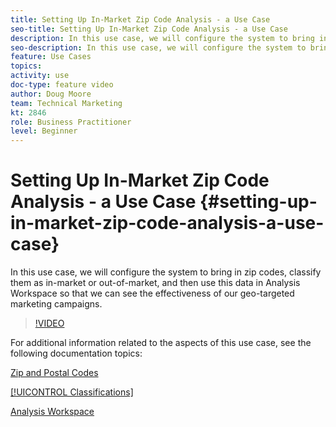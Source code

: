 ```yaml
---
title: Setting Up In-Market Zip Code Analysis - a Use Case
seo-title: Setting Up In-Market Zip Code Analysis - a Use Case
description: In this use case, we will configure the system to bring in zip codes, classify them as in-market or out-of-market, and then use this data in Analysis Workspace so that we can see the effectiveness of our geo-targeted marketing campaigns.
seo-description: In this use case, we will configure the system to bring in zip codes, classify them as in-market or out-of-market, and then use this data in Analysis Workspace so that we can see the effectiveness of our geo-targeted marketing campaigns.
feature: Use Cases
topics: 
activity: use
doc-type: feature video
author: Doug Moore
team: Technical Marketing
kt: 2846
role: Business Practitioner
level: Beginner
---
```


# Setting Up In-Market Zip Code Analysis - a Use Case {#setting-up-in-market-zip-code-analysis-a-use-case}

In this use case, we will configure the system to bring in zip codes, classify them as in-market or out-of-market, and then use this data in Analysis Workspace so that we can see the effectiveness of our geo-targeted marketing campaigns.

>[!VIDEO](https://video.tv.adobe.com/v/27052/?quality=12)

For additional information related to the aspects of this use case, see the following documentation topics:

[Zip and Postal Codes](https://marketing.adobe.com/resources/help/en_US/reference/reports_zip.html)

[[!UICONTROL Classifications]](https://marketing.adobe.com/resources/help/en_US/reference/classifications.html)

[Analysis Workspace](https://marketing.adobe.com/resources/help/en_US/analytics/analysis-workspace/analysis-workspace-features.html)
